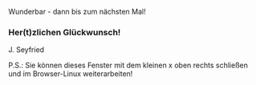 Wunderbar - dann bis zum nächsten Mal!

### Her(t)zlichen Glückwunsch!
J. Seyfried

P.S.: Sie können dieses Fenster mit dem kleinen x oben rechts schließen und im 
Browser-Linux weiterarbeiten!
